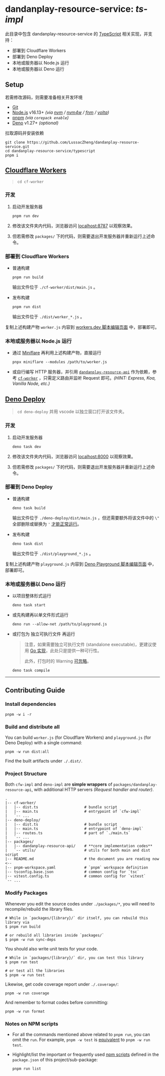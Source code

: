 # dandanplay-resource-service: _ts-impl_

此目录中包含 dandanplay-resource-service 的 [TypeScript](https://www.typescriptlang.org/) 相关实现，并支持：

- 部署到 Cloudflare Workers
- 部署到 Deno Deploy
- 本地或服务器以 Node.js 运行
- 本地或服务器以 Deno 运行

## Setup

若需修改源码，则需要准备相关开发环境

- [Git](https://git-scm.com/)
- [Node.js](https://nodejs.org/en/) v16.13+
  _(via [nvm](https://github.com/nvm-sh/nvm) / [nvm4w](https://github.com/coreybutler/nvm-windows) / [fnm](https://github.com/Schniz/fnm) / [volta](https://github.com/volta-cli/volta))_
- [pnpm](https://pnpm.io/)
  _(via `corepack enable`)_
- [Deno](https://deno.land/) v1.27+
  _(optional)_

拉取源码并安装依赖

```shell
git clone https://github.com/LussacZheng/dandanplay-resource-service.git
cd dandanplay-resource-service/typescript
pnpm i
```

## [Cloudflare Workers](https://workers.cloudflare.com/)

> `cd cf-worker`

### 开发

1. 启动开发服务器

   ```shell
   pnpm run dev
   ```

2. 修改该文件夹内代码，浏览器访问 [localhost:8787](http://localhost:8787) 以观察效果。
3. 但若需修改 `packages/` 下的代码，则需要退出开发服务器并重新运行上述命令。

### 部署到 Cloudflare Workers

- 普通构建

  ```shell
  pnpm run build
  ```

  输出文件位于 `./cf-worker/dist/main.js` 。

- 发布构建

  ```shell
  pnpm run dist
  ```

  输出文件位于 `./dist/worker_*.js` 。

复制上述构建产物 `worker.js` 内容到 [workers.dev 脚本编辑页面](https://workers.cloudflare.com/) 中，部署即可。

### 本地或服务器以 Node.js 运行

- 通过 [Miniflare](https://miniflare.dev/) 再利用上述构建产物，直接运行

  ```shell
  pnpx miniflare --modules /path/to/worker.js
  ```

- 或自行编写 HTTP 服务器，并引用 [`dandanplay-resource-api`](./packages/dandanplay-resource-api/src/index.ts) 作为依赖，参考 [`cf-worker`](./cf-worker/main.ts) ，只需定义路由并监听 Request 即可。_(HINT: Express, Koa, Vanilla Node, etc.)_

## [Deno Deploy](https://deno.com/deploy)

> `cd deno-deploy` 并用 vscode 以独立窗口打开该文件夹。

### 开发

1. 启动开发服务器

   ```shell
   deno task dev
   ```

2. 修改该文件夹内代码，浏览器访问 [localhost:8000](http://localhost:8000) 以观察效果。
3. 但若需修改 `packages/` 下的代码，则需要退出开发服务器并重新运行上述命令。

### 部署到 Deno Deploy

- 普通构建

  ```shell
  deno task build
  ```

  输出文件位于 `./deno-deploy/dist/main.js` ，但还需要额外将该文件中的 `\"` 全部删除或替换为 `'` [才能正常运行](https://github.com/denoland/deno/issues/14012)。

- 发布构建

  ```shell
  deno task dist
  ```

  输出文件位于 `./dist/playground_*.js` 。

复制上述构建产物 `playground.js` 内容到 [Deno Playground 脚本编辑页面](https://dash.deno.com/projects) 中，部署即可。

### 本地或服务器以 Deno 运行

- 以项目整体形式运行

  ```shell
  deno task start
  ```

- 或先构建再以单文件形式运行

  ```shell
  deno run --allow-net /path/to/playground.js
  ```

- 或打包为 独立可执行文件 再运行

  > 注意，如果需要独立可执行文件 (standalone executable)，更建议使用 [Go 实现](../golang/README.md)，此处只是提供一种可行性。
  >
  > 此外，打包时的 Warning [可忽略](https://github.com/denoland/deno/issues/14246)。

  ```shell
  deno task compile
  ```

---

## Contributing Guide

### Install dependencies

```shell
pnpm -w i -r
```

### Build and distribute all

You can build `worker.js` (for Cloudflare Workers) and `playground.js` (for Deno Deploy) with a single command:

```shell
pnpm -w run dist:all
```

Find the built artifacts under `./.dist/`.

### Project Structure

Both `cfw-impl` and `deno-impl` are **simple wrappers** of `packages/dandanplay-resource-api`,
with additional HTTP servers _(Request handler and router)_.

```text
.
|-- cf-worker/
|   |-- dist.ts                     # bundle script
|   |-- main.ts                     # entrypoint of `cfw-impl`
|   `-- ...
|-- deno-deploy/
|   |-- dist.ts                     # bundle script
|   |-- main.ts                     # entrypoint of `deno-impl`
|   |-- routes.ts                   # part of `./main.ts`
|   `-- ...
|-- packages/
|   |-- dandanplay-resource-api/    # **core implementation codes**
|   `-- utils/                      # utils for both main and dist script
|-- README.md                       # the document you are reading now  <--
|-- pnpm-workspace.yaml             # `pnpm` workspace definition
|-- tsconfig.base.json              # common config for `tsc`
|-- vitest.config.ts                # common config for `vitest`
`-- ...
```

### Modify Packages

Whenever you edit the source codes under `./packages/*`, you will need to recompile/rebuild the library files.

```shell
# While in `packages/{library}/` dir itself, you can rebuild this library via
$ pnpm run build

# or rebuild all libraries inside `packages/`
$ pnpm -w run sync-deps
```

You should also write unit tests for your code.

```shell
# While in `packages/{library}/` dir, you can test this library
$ pnpm run test

# or test all the libraries
$ pnpm -w run test
```

Likewise, get code coverage report under `./.coverage/`:

```shell
pnpm -w run coverage
```

And remember to format codes before committing:

```shell
pnpm -w run format
```

### Notes on NPM scripts

- For all the commands mentioned above related to `pnpm run`, you can omit the `run`.
  For example, `pnpm -w test` is [equivalent](https://pnpm.io/pnpm-cli#commands) to `pnpm -w run test`.

- Highlight/list the important or frequently used [npm scripts](https://docs.npmjs.com/cli/v8/using-npm/scripts) defined in the `package.json` of this project/sub-package:

  ```shell
  pnpm run list
  ```
